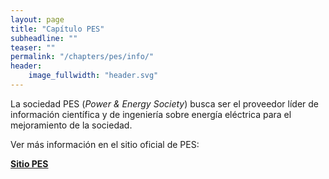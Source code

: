 ```yaml
---
layout: page
title: "Capítulo PES"
subheadline: ""
teaser: ""
permalink: "/chapters/pes/info/"
header:
    image_fullwidth: "header.svg"
---
```


La sociedad PES (_Power & Energy Society_) busca ser el proveedor líder de información científica y de ingeniería sobre energía eléctrica para el mejoramiento de la sociedad.

Ver más información en el sitio oficial de PES:

<a class="radius button small" href="https://www.ieee-pes.org/">__Sitio PES__</a>
